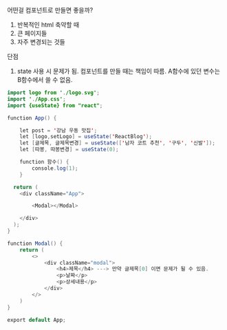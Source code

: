 어떤걸 컴포넌트로 만들면 좋을까?

1. 반복적인 html 축약할 때
2. 큰 페이지들
3. 자주 변경되는 것들

단점

1. state 사용 시 문제가 됨. 컴포넌트를 만들 때는 책임이 따름. A함수에 있던 변수는 B함수에서 쓸 수 없음.

```java
import logo from './logo.svg';
import './App.css';
import {useState} from "react";

function App() {

    let post = '강남 우동 맛집';
    let [logo,setLogo] = useState('ReactBlog');
    let [글제목, 글제목변경] = useState(['남자 코트 추천', '구두', '신발']);
    let [따봉, 따봉변경] = useState(0);

    function 함수() {
        console.log(1);
    }

  return (
    <div className="App">

        <Modal></Modal>

    </div>
  );
}

function Modal() {
    return (
        <>
            <div className="modal">
                <h4>제목</h4> ---> 만약 글제목[0] 이면 문제가 될 수 있음.
                <p>날짜</p>
                <p>상세내용</p>
            </div>
        </>
    )
}

export default App;
```
